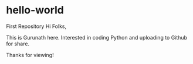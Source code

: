 # hello-world
First Repository
Hi Folks,

This is Gurunath here. Interested in coding Python and uploading to Github for share.

Thanks for viewing!
